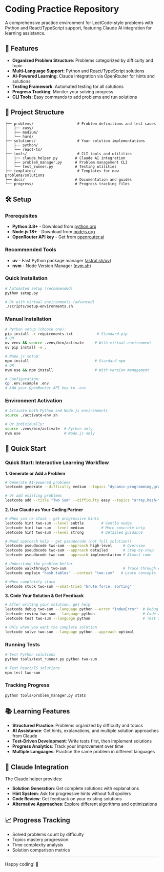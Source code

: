 # Coding Practice Repository

A comprehensive practice environment for LeetCode-style problems with Python and React/TypeScript support, featuring Claude AI integration for learning assistance.

## 🚀 Features

- **Organized Problem Structure**: Problems categorized by difficulty and topic
- **Multi-Language Support**: Python and React/TypeScript solutions
- **AI-Powered Learning**: Claude integration via OpenRouter for hints and solutions
- **Testing Framework**: Automated testing for all solutions
- **Progress Tracking**: Monitor your solving progress
- **CLI Tools**: Easy commands to add problems and run solutions

## 📁 Project Structure

```
├── problems/                    # Problem definitions and test cases
│   ├── easy/
│   ├── medium/
│   └── hard/
├── solutions/                   # Your solution implementations
│   ├── python/
│   └── react-ts/
├── tools/                       # CLI tools and utilities
│   ├── claude_helper.py        # Claude AI integration
│   ├── problem_manager.py      # Problem management CLI
│   └── test_runner.py          # Testing utilities
├── templates/                   # Templates for new problems/solutions
├── docs/                       # Documentation and guides
└── progress/                   # Progress tracking files
```

## 🛠️ Setup

### Prerequisites

- **Python 3.8+** - Download from [python.org](https://python.org)
- **Node.js 18+** - Download from [nodejs.org](https://nodejs.org)  
- **OpenRouter API key** - Get from [openrouter.ai](https://openrouter.ai)

### Recommended Tools

- **uv** - Fast Python package manager ([astral.sh/uv](https://astral.sh/uv))
- **nvm** - Node Version Manager ([nvm.sh](https://nvm.sh))

### Quick Installation

```bash
# Automated setup (recommended)
python setup.py

# Or with virtual environments (advanced)
./scripts/setup-environments.sh
```

### Manual Installation

```bash
# Python setup (choose one):
pip install -r requirements.txt           # Standard pip
# OR
uv venv && source .venv/bin/activate     # With virtual environment
uv pip install -e .

# Node.js setup:
npm install                              # Standard npm
# OR  
nvm use && npm install                   # With version management

# Configuration:
cp .env.example .env
# Add your OpenRouter API key to .env
```

### Environment Activation

```bash
# Activate both Python and Node.js environments
source ./activate-env.sh

# Or individually:
source .venv/bin/activate  # Python only
nvm use                    # Node.js only
```

## 🎯 Quick Start

### Quick Start: Interactive Learning Workflow

**1. Generate or Add a Problem**
```bash
# Generate AI-powered problems
leetcode generate --difficulty medium --topics "dynamic-programming,graphs"

# Or add existing problems
leetcode add --title "Two Sum" --difficulty easy --topics "array,hash-table"
```

**2. Use Claude as Your Coding Partner**
```bash
# When you're stuck - get progressive hints
leetcode hint two-sum --level subtle        # Gentle nudge
leetcode hint two-sum --level medium        # More concrete help  
leetcode hint two-sum --level strong        # Detailed guidance

# Need approach help - get pseudocode (not full solution!)
leetcode pseudocode two-sum --approach high-level     # Overview
leetcode pseudocode two-sum --approach detailed       # Step-by-step
leetcode pseudocode two-sum --approach implementation # Almost-code

# Understand the problem better
leetcode walkthrough two-sum                          # Trace through examples
leetcode explain "hash tables" --context "two-sum"   # Learn concepts

# When completely stuck
leetcode stuck two-sum --what-tried "brute force, sorting"
```

**3. Code Your Solution & Get Feedback**
```bash
# After writing your solution, get help
leetcode debug two-sum --language python --error "IndexError"  # Debug issues
leetcode review two-sum --language python                      # Code review
leetcode test two-sum --language python                        # Test it

# Only when you want the complete solution
leetcode solve two-sum --language python --approach optimal
```

### Running Tests
```bash
# Test Python solutions
python tools/test_runner.py python two-sum

# Test React/TS solutions
npm test two-sum
```

### Tracking Progress
```bash
python tools/problem_manager.py stats
```

## 📚 Learning Features

- **Structured Practice**: Problems organized by difficulty and topics
- **AI Assistance**: Get hints, explanations, and multiple solution approaches from Claude
- **Test-Driven Development**: Write tests first, then implement solutions
- **Progress Analytics**: Track your improvement over time
- **Multiple Languages**: Practice the same problem in different languages

## 🤖 Claude Integration

The Claude helper provides:
- **Solution Generation**: Get complete solutions with explanations
- **Hint System**: Ask for progressive hints without full spoilers
- **Code Review**: Get feedback on your existing solutions
- **Alternative Approaches**: Explore different algorithms and optimizations

## 📈 Progress Tracking

- Solved problems count by difficulty
- Topics mastery progression
- Time complexity analysis
- Solution comparison metrics

---

Happy coding! 🎉